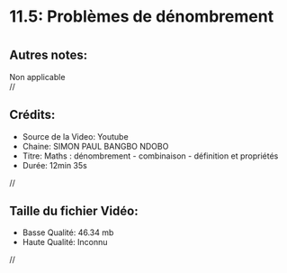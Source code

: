 
11.5: Problèmes de dénombrement
===============================

# 

## Autres notes:


Non applicable  
//
## **Crédits:**

- Source de la Video: Youtube
- Chaine: SIMON PAUL BANGBO NDOBO
- Titre: Maths : dénombrement - combinaison - définition et propriétés
- Durée: 12min 35s
  
//
## Taille du fichier Vidéo:

- Basse Qualité: 46.34 mb
- Haute Qualité: Inconnu
  
//